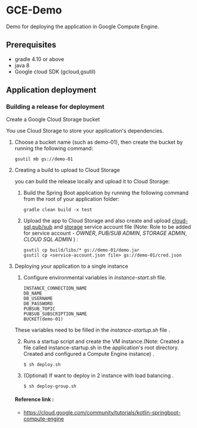 # GCE-Demo

Demo for deploying the application in Google Compute Engine.

## Prerequisites

* gradle 4.10 or above
* java 8
* Google cloud SDK (gcloud,gsutil)

## Application deployment 

### Building a release for deployment
Create a Google Cloud Storage bucket

You use Cloud Storage to store your application's dependencies.

1. Choose a bucket name (such as demo-01), then create the bucket by running the following command:

       gsutil mb gs://demo-01
2. Creating a build to upload to Cloud Storage
  
     you can build the release locally and upload it to Cloud Storage:
  
    1. Build the Spring Boot application by running the following command from the root of your application folder:
  
           gradle clean build -x test
    2. Upload the app to Cloud Storage and also create and upload [cloud-sql](https://cloud.google.com/sql/docs/mysql/connect-external-app#proxy),[pub/sub](https://cloud.google.com/pubsub/docs/reference/libraries#setting_up_authentication) and [storage](https://cloud.google.com/storage/docs/reference/libraries#setting_up_authentication) service account file (Note: Role to be added for service account - *OWNER*, *PUB/SUB ADMIN*, *STORAGE ADMIN*, *CLOUD SQL ADMIN*   ) :

           gsutil cp build/libs/* gs://demo-01/demo.jar
           gsutil cp <service-account.json file> gs://demo-01/cred.json
           
3. Deploying your application to a single instance
    
    1. Configure environmental variables in <i>instance-start.sh</i> file.
    
           INSTANCE_CONNECTION_NAME 
           DB_NAME
           DB_USERNAME
           DB_PASSWORD        
           PUBSUB_TOPIC
           PUBSUB_SUBSCRIPTION_NAME
           BUCKET(demo-01)
           
           
      These variables need to be filled in the <i>instance-startup.sh</i> file .
                         
    2. Runs  a startup script and create the VM instance.(Note: Created a file called instance-startup.sh in the application's root directory. Created and configured a Compute Engine instance) .
    
           $ sh deploy.sh
    
    3. (Optional) If want to deploy in 2 instance with load balancing .
    
           $ sh deploy-group.sh 
           
   #### Reference link :
   * https://cloud.google.com/community/tutorials/kotlin-springboot-compute-engine